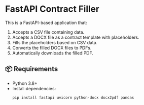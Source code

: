 # FastAPI Contract Filler

This is a FastAPI-based application that:
1. Accepts a CSV file containing data.
2. Accepts a DOCX file as a contract template with placeholders.
3. Fills the placeholders based on CSV data.
4. Converts the filled DOCX files to PDFs.
5. Automatically downloads the filled PDF.

## 📦 Requirements
- Python 3.8+
- Install dependencies:
  ```bash
  pip install fastapi uvicorn python-docx docx2pdf pandas
